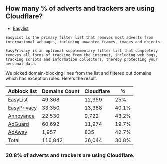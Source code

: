 ## How many % of adverts and trackers are using Cloudflare?


- [Easylist](https://web.archive.org/web/20210516110248/https://easylist.to/)
```
EasyList is the primary filter list that removes most adverts from international webpages, including unwanted frames, images and objects.

EasyPrivacy is an optional supplementary filter list that completely removes all forms of tracking from the internet, including web bugs, tracking scripts and information collectors, thereby protecting your personal data.
```


We picked domain-blocking lines from the list and filtered out domains which has exception rules.
Here's the result.


| Adblock list | Domains Count | Cloudflare | % |
| --- | --- | --- | --- |
| [EasyList](https://easylist.to/easylist/easylist.txt) | 49,368 | 12,359 | 25% |
| [EasyPrivacy](https://easylist.to/easylist/easyprivacy.txt) | 33,350 | 13,388 | 40.1% |
| [Annoyance](https://secure.fanboy.co.nz/fanboy-annoyance.txt) | 22,530 | 9,722 | 43.2% |
| [AdGuard](https://adguardteam.github.io/AdGuardSDNSFilter/Filters/filter.txt) | 60,692 | 11,974 | 19.7% |
| [AdAway](https://raw.githubusercontent.com/AdAway/adaway.github.io/master/hosts.txt) | 1,957 | 835 | 42.7% |
| Total | 116,842 | 36,044 | 30.8% |


### 30.8% of adverts and trackers are using Cloudflare.